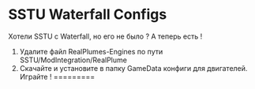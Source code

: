 SSTU Waterfall Configs
======================
Хотели SSTU с Waterfall, но его не было ? А теперь есть !
1. Удалите файл RealPlumes-Engines по пути SSTU/ModIntegration/RealPlume
2. Скачайте и установите в папку GameData конфиги для двигателей.
Играйте !
=========
